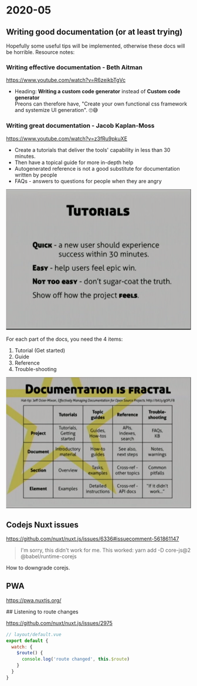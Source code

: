 # 2020-05

## Writing good documentation (or at least trying)

Hopefully some useful tips will be implemented, otherwise these docs will be horrible. Resource notes:

### Writing effective documentation - Beth Aitman

https://www.youtube.com/watch?v=R6zeikbTgVc

- Heading: **Writing a custom code generator** instead of **Custom code generator**  
  Preons can therefore have, "Create your own functional css framework and systemize UI generation". 🙄😅

### Writing great documentation - Jacob Kaplan-Moss

https://www.youtube.com/watch?v=z3fRu9pkuXE

- Create a tutorials that deliver the tools' capability in less than 30 minutes.
- Then have a topical guide for more in-depth help
- Autogenerated reference is not a good substitute for documentation written by people
- FAQs - answers to questions for people when they are angry

![](../images/2020-05-13-21-24-35.png)

For each part of the docs, you need the 4 items:

1. Tutorial (Get started)
2. Guide
3. Reference
4. Trouble-shooting

![](../images/2020-05-13-21-30-25.png)

## Codejs Nuxt issues

https://github.com/nuxt/nuxt.js/issues/6336#issuecomment-561861147

> I'm sorry, this didn't work for me.
> This worked: yarn add -D core-js@2 @babel/runtime-corejs

How to downgrade corejs.

## PWA

https://pwa.nuxtjs.org/

## Listening to route changes

https://github.com/nuxt/nuxt.js/issues/2975

```js
// layout/default.vue
export default {
  watch: {
    $route() {
      console.log('route changed', this.$route)
    }
  }
}
```
